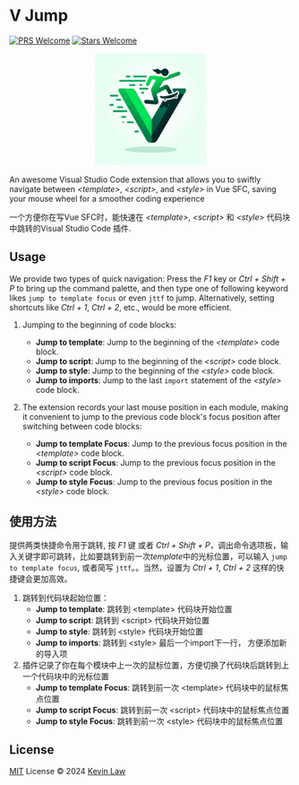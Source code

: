 # V Jump

[![PRS Welcome](https://img.shields.io/badge/PRs-welcome-blue)](https://github.com/AdoKevinVSCE/vscode-v-jump/pulls)
[![Stars Welcome](https://img.shields.io/badge/Stars%20Welcome-8A2BE2)](https://github.com/AdoKevinVSCE/vscode-v-jump)

<p align="center">
  <a href="https://github.com/AdoKevinVSCE/vscode-v-jump">
    <img width="200" src="https://raw.githubusercontent.com/AdoKevinVSCE/vscode-v-jump/main/res/icon-2x.png">
  </a>
</p>

An awesome Visual Studio Code extension that allows you to swiftly navigate between _\<template\>_, _\<script\>_, and _\<style\>_ in Vue SFC, saving your mouse wheel for a smoother coding experience

一个方便你在写Vue SFC时，能快速在 _\<template\>_, _\<script\>_ 和 _\<style\>_ 代码块中跳转的Visual Studio Code 插件.

## Usage

We provide two types of quick navigation: Press the _F1_ key or _Ctrl + Shift + P_ to bring up the command palette, and then type one of following keyword likes `jump to template focus` or even `jttf` to jump. Alternatively, setting shortcuts like _Ctrl + 1_, _Ctrl + 2_, etc., would be more efficient.

1. Jumping to the beginning of code blocks:

   - **Jump to template**: Jump to the beginning of the _\<template>_ code block.
   - **Jump to script**: Jump to the beginning of the _\<script>_ code block.
   - **Jump to style**: Jump to the beginning of the _\<style>_ code block.
   - **Jump to imports**: Jump to the last `import` statement of the _\<style>_ code block.

2. The extension records your last mouse position in each module, making it convenient to jump to the previous code block's focus position after switching between code blocks:

   - **Jump to template Focus**: Jump to the previous focus position in the _\<template>_ code block.
   - **Jump to script Focus**: Jump to the previous focus position in the _\<script>_ code block.
   - **Jump to style Focus**: Jump to the previous focus position in the _\<style>_ code block.

## 使用方法

提供两类快捷命令用于跳转, 按 _F1_ 键 或者 _Ctrl + Shift + P_，调出命令选项板，输入关键字即可跳转，比如要跳转到前一次*template*中的光标位置，可以输入 `jump to template focus`, 或者简写 `jttf`。。当然，设置为 _Ctrl + 1_, _Ctrl + 2_ 这样的快捷键会更加高效。

1. 跳转到代码块起始位置：
   - **Jump to template**: 跳转到 \<template> 代码块开始位置
   - **Jump to script**: 跳转到 \<script> 代码块开始位置
   - **Jump to style**: 跳转到 \<style> 代码块开始位置
   - **Jump to imports**: 跳转到 \<style> 最后一个import下一行， 方便添加新的导入项
2. 插件记录了你在每个模块中上一次的鼠标位置，方便切换了代码块后跳转到上一个代码块中的光标位置
   - **Jump to template Focus**: 跳转到前一次 \<template> 代码块中的鼠标焦点位置
   - **Jump to script Focus**: 跳转到前一次 \<script> 代码块中的鼠标焦点位置
   - **Jump to style Focus**: 跳转到前一次 \<style> 代码块中的鼠标焦点位置

## License

[MIT](./LICENSE) License © 2024 [Kevin Law](https://github.com/adokevin)
